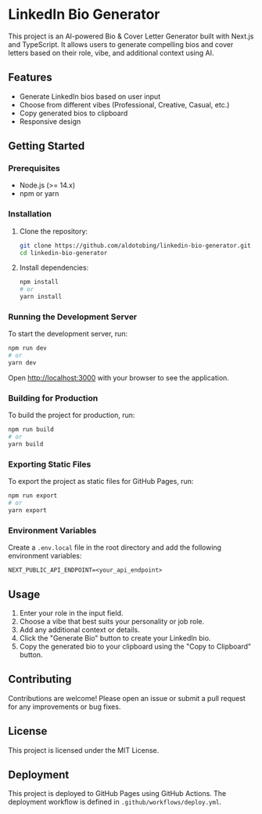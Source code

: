 # LinkedIn Bio Generator

This project is an AI-powered Bio & Cover Letter Generator built with Next.js and TypeScript. It allows users to generate compelling bios and cover letters based on their role, vibe, and additional context using AI.

## Features

- Generate LinkedIn bios based on user input
- Choose from different vibes (Professional, Creative, Casual, etc.)
- Copy generated bios to clipboard
- Responsive design

## Getting Started

### Prerequisites

- Node.js (>= 14.x)
- npm or yarn

### Installation

1. Clone the repository:

   ```bash
   git clone https://github.com/aldotobing/linkedin-bio-generator.git
   cd linkedin-bio-generator
   ```

2. Install dependencies:

   ```bash
   npm install
   # or
   yarn install
   ```

### Running the Development Server

To start the development server, run:

```bash
npm run dev
# or
yarn dev
```

Open [http://localhost:3000](http://localhost:3000) with your browser to see the application.

### Building for Production

To build the project for production, run:

```bash
npm run build
# or
yarn build
```

### Exporting Static Files

To export the project as static files for GitHub Pages, run:

```bash
npm run export
# or
yarn export
```

### Environment Variables

Create a `.env.local` file in the root directory and add the following environment variables:

```
NEXT_PUBLIC_API_ENDPOINT=<your_api_endpoint>
```

## Usage

1. Enter your role in the input field.
2. Choose a vibe that best suits your personality or job role.
3. Add any additional context or details.
4. Click the "Generate Bio" button to create your LinkedIn bio.
5. Copy the generated bio to your clipboard using the "Copy to Clipboard" button.

## Contributing

Contributions are welcome! Please open an issue or submit a pull request for any improvements or bug fixes.

## License

This project is licensed under the MIT License.

## Deployment

This project is deployed to GitHub Pages using GitHub Actions. The deployment workflow is defined in `.github/workflows/deploy.yml`.
